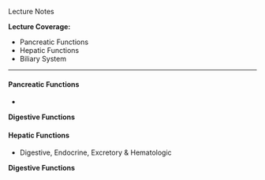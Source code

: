 Lecture Notes

**Lecture Coverage:**
- Pancreatic Functions
- Hepatic Functions
- Biliary System

---
#### **Pancreatic Functions**
- 

**Digestive Functions**


#### **Hepatic Functions**
- Digestive, Endocrine, Excretory & Hematologic

**Digestive Functions**

